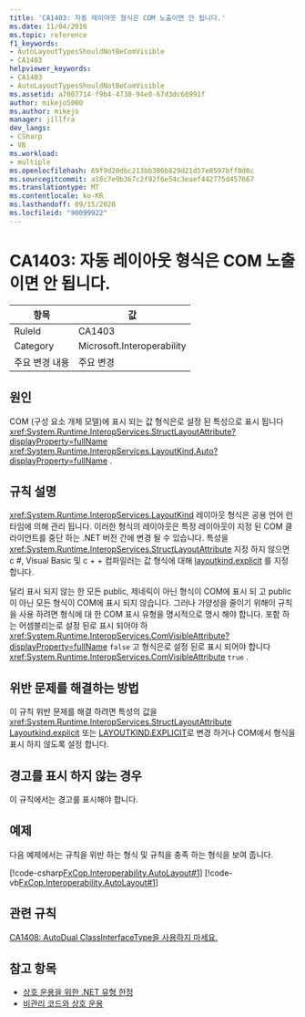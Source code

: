 ```yaml
---
title: 'CA1403: 자동 레이아웃 형식은 COM 노출이면 안 됩니다.'
ms.date: 11/04/2016
ms.topic: reference
f1_keywords:
- AutoLayoutTypesShouldNotBeComVisible
- CA1403
helpviewer_keywords:
- CA1403
- AutoLayoutTypesShouldNotBeComVisible
ms.assetid: a7007714-f9b4-4730-94e0-67d3dc68991f
author: mikejo5000
ms.author: mikejo
manager: jillfra
dev_langs:
- CSharp
- VB
ms.workload:
- multiple
ms.openlocfilehash: 69f9d20dbc213bb386b829d21d57e8597bff0d0c
ms.sourcegitcommit: a18c7e9b367c2f92f6e54c3eaef442775d457667
ms.translationtype: MT
ms.contentlocale: ko-KR
ms.lasthandoff: 09/15/2020
ms.locfileid: "90099922"
---
```

# <a name="ca1403-auto-layout-types-should-not-be-com-visible"></a>CA1403: 자동 레이아웃 형식은 COM 노출이면 안 됩니다.

|항목|값|
|-|-|
|RuleId|CA1403|
|Category|Microsoft.Interoperability|
|주요 변경 내용|주요 변경|

## <a name="cause"></a>원인

COM (구성 요소 개체 모델)에 표시 되는 값 형식은로 설정 된 특성으로 표시 됩니다 <xref:System.Runtime.InteropServices.StructLayoutAttribute?displayProperty=fullName> <xref:System.Runtime.InteropServices.LayoutKind.Auto?displayProperty=fullName> .

## <a name="rule-description"></a>규칙 설명

<xref:System.Runtime.InteropServices.LayoutKind> 레이아웃 형식은 공용 언어 런타임에 의해 관리 됩니다. 이러한 형식의 레이아웃은 특정 레이아웃이 지정 된 COM 클라이언트를 중단 하는 .NET 버전 간에 변경 될 수 있습니다. 특성을 <xref:System.Runtime.InteropServices.StructLayoutAttribute> 지정 하지 않으면 c #, Visual Basic 및 c + + 컴파일러는 값 형식에 대해 [layoutkind.explicit](<xref:System.Runtime.InteropServices.LayoutKind.Auto>) 를 지정 합니다.

달리 표시 되지 않는 한 모든 public, 제네릭이 아닌 형식이 COM에 표시 되 고 public이 아닌 모든 형식이 COM에 표시 되지 않습니다. 그러나 가양성을 줄이기 위해이 규칙을 사용 하려면 형식에 대 한 COM 표시 유형을 명시적으로 명시 해야 합니다. 포함 하는 어셈블리는로 설정 된로 표시 되어야 하 <xref:System.Runtime.InteropServices.ComVisibleAttribute?displayProperty=fullName> `false` 고 형식은로 설정 된로 표시 되어야 합니다 <xref:System.Runtime.InteropServices.ComVisibleAttribute> `true` .

## <a name="how-to-fix-violations"></a>위반 문제를 해결하는 방법

이 규칙 위반 문제를 해결 하려면 특성의 값을 <xref:System.Runtime.InteropServices.StructLayoutAttribute> [Layoutkind.explicit](<xref:System.Runtime.InteropServices.LayoutKind.Explicit>) 또는 [LAYOUTKIND.EXPLICIT](<xref:System.Runtime.InteropServices.LayoutKind.Sequential>)로 변경 하거나 COM에서 형식을 표시 하지 않도록 설정 합니다.

## <a name="when-to-suppress-warnings"></a>경고를 표시 하지 않는 경우

이 규칙에서는 경고를 표시해야 합니다.

## <a name="example"></a>예제

다음 예제에서는 규칙을 위반 하는 형식 및 규칙을 충족 하는 형식을 보여 줍니다.

[!code-csharp[FxCop.Interoperability.AutoLayout#1](../code-quality/codesnippet/CSharp/ca1403-auto-layout-types-should-not-be-com-visible_1.cs)]
[!code-vb[FxCop.Interoperability.AutoLayout#1](../code-quality/codesnippet/VisualBasic/ca1403-auto-layout-types-should-not-be-com-visible_1.vb)]

## <a name="related-rules"></a>관련 규칙

[CA1408: AutoDual ClassInterfaceType을 사용하지 마세요.](../code-quality/ca1408.md)

## <a name="see-also"></a>참고 항목

- [상호 운용을 위한 .NET 유형 한정](/dotnet/framework/interop/qualifying-net-types-for-interoperation)
- [비관리 코드와 상호 운용](/dotnet/framework/interop/index)
